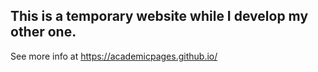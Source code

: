 ## This is a temporary website while I develop my other one.

See more info at https://academicpages.github.io/
